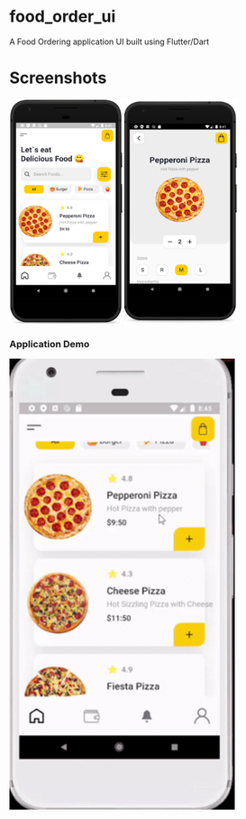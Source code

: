 # food_order_ui

A Food Ordering application UI built using Flutter/Dart

# Screenshots

<div style=display="inline-block";>
       <img src="https://github.com/nav0713/images/blob/master/pizza1.png" width="200" height="400" title="hover text">
       <img src="https://github.com/nav0713/images/blob/master/pizza2.png" width="200" height="400" title="hover text">
       <h3>         Application Demo</h3>
 <img src="https://github.com/nav0713/images/blob/master/foodui.gif" width="400" height="800" title="hover text">

  </div>
 
